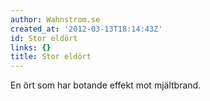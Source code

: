 ```yaml
---
author: Wahnstrom.se
created_at: '2012-03-13T18:14:43Z'
id: Stor eldört
links: {}
title: Stor eldört
---
```


En ört som har botande effekt mot mjältbrand.